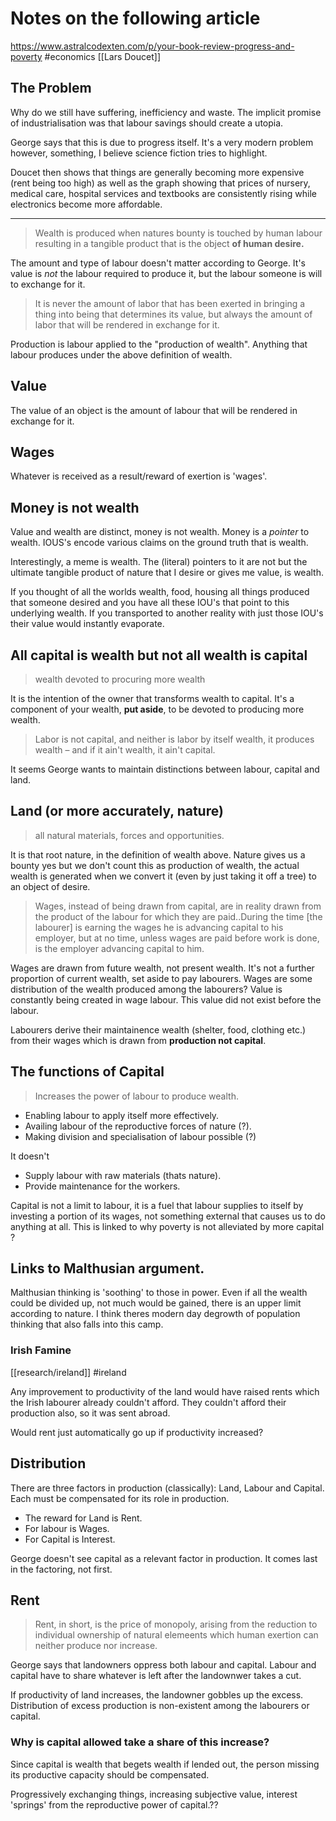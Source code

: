 # Notes on the following article
https://www.astralcodexten.com/p/your-book-review-progress-and-poverty
#economics
[[Lars Doucet]]

## The Problem

Why do we still have suffering, inefficiency and waste. The implicit promise of industrialisation
was that labour savings should create a utopia.

George says that this is due to progress itself. It's a very modern problem however, something, I
believe science fiction tries to highlight.

Doucet then shows that things are generally becoming more expensive (rent being too high) as well as
the graph showing that prices of nursery, medical care, hospital services and textbooks are
consistently rising while electronics become more affordable.

---

> Wealth is produced when natures bounty is touched by human labour resulting in a tangible product
> that is the object **of human desire.**


The amount and type of labour doesn't matter according to George. It's value is _not_ the labour
required to produce it, but the labour someone is will to exchange for it.

> It is never the amount of labor that has been exerted in bringing a thing into being that
> determines its value, but always the amount of labor that will be rendered in exchange for it.

Production is labour applied to the "production of wealth". Anything that labour produces under the
above definition of wealth.

## Value

The value of an object is the amount of labour that will be rendered in exchange for it.

## Wages

Whatever is received as a result/reward of exertion is 'wages'.

## Money is not wealth

Value and wealth are distinct, money is not wealth. Money is a _pointer_ to wealth. IOUS's encode
various claims on the ground truth that is wealth.

Interestingly, a meme is wealth. The (literal) pointers to it are not but the ultimate tangible
product of nature that I desire or gives me value, is wealth.

If you thought of all the worlds wealth, food, housing all things produced that someone desired and
you have all these IOU's that point to this underlying wealth. If you transported to another reality
with just those IOU's their value would instantly evaporate.

## All capital is wealth but not all wealth is capital

> wealth devoted to procuring more wealth

It is the intention of the owner that transforms wealth to capital. It's a component of your wealth,
**put aside**, to be devoted to producing more wealth.

> Labor is not capital, and neither is labor by itself wealth, it produces wealth – and if it ain't
wealth, it ain't capital.

It seems George wants to maintain distinctions between labour, capital and land.

## Land (or more accurately, nature)

> all natural materials, forces and opportunities.

It is that root nature, in the definition of wealth above. Nature gives us a bounty yes but we don't
count this as production of wealth, the actual wealth is generated when we convert it (even by just
taking it off a tree) to an object of desire.

> Wages, instead of being drawn from capital, are in reality drawn from the product of the labour
> for which they are paid..During the time [the labourer] is earning the wages he is advancing
> capital to his employer, but at no time, unless wages are paid before work is done, is the
> employer advancing capital to him.

Wages are drawn from future wealth, not present wealth. It's not a further proportion of current
wealth, set aside to pay labourers. Wages are some distribution of the wealth produced among the
labourers? Value is constantly being created in wage labour. This value did not exist before the labour.

Labourers derive their maintainence wealth (shelter, food, clothing etc.) from their wages which is
drawn from **production not capital**.

## The functions of Capital

> Increases the power of labour to produce wealth.

- Enabling labour to apply itself more effectively.
- Availing labour of the reproductive forces of nature (?).
- Making division and specialisation of labour possible (?)

It doesn't

- Supply labour with raw materials (thats nature).
- Provide maintenance for the workers.

Capital is not a limit to labour, it is a fuel that labour supplies to itself by investing a portion
of its wages, not something external that causes us to do anything at all. This is linked to why
poverty is not alleviated by more capital ?

## Links to Malthusian argument.

Malthusian thinking is 'soothing' to those in power. Even if all the wealth could be divided up, not
much would be gained, there is an upper limit according to nature. I think theres modern day
degrowth of population thinking that also falls into this camp.

### Irish Famine
[[research/ireland]] #ireland

Any improvement to productivity of the land would have raised rents which the Irish labourer already
couldn't afford. They couldn't afford their production also, so it was sent abroad.

Would rent just automatically go up if productivity increased?

## Distribution

There are three factors in production (classically): Land, Labour and Capital. Each must be
compensated for its role in production.

- The reward for Land is Rent.
- For labour is Wages.
- For Capital is Interest.

George doesn't see capital as a relevant factor in production. It comes last in the factoring, not
first.

## Rent

> Rent, in short, is the price of monopoly, arising from the reduction to individual ownership of
> natural elemeents which human exertion can neither produce nor increase.

George says that landowners oppress both labour and capital. Labour and capital have to share
whatever is left after the landownwer takes a cut.

If productivity of land increases, the landowner gobbles up the excess. Distribution of excess
production is non-existent among the labourers or capital.

### Why is capital allowed take a share of this increase?

Since capital is wealth that begets wealth if lended out, the person missing its productive capacity
should be compensated.

Progressively exchanging things, increasing subjective value, interest 'springs' from the
reproductive power of capital.??
